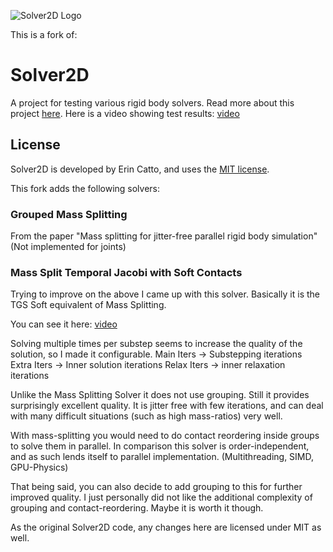 ![Solver2D Logo](extras/solver2d.png)

This is a fork of:

# Solver2D 
A project for testing various rigid body solvers.
Read more about this project [here](https://box2d.org/posts/2024/02/solver2d/).
Here is a video showing test results: [video](https://www.youtube.com/watch?v=sKHf_o_UCzI)

## License
Solver2D is developed by Erin Catto, and uses the [MIT license](https://en.wikipedia.org/wiki/MIT_License).

This fork adds the following solvers:

### Grouped Mass Splitting
From the paper "Mass splitting for jitter-free parallel rigid body simulation"
(Not implemented for joints)

### Mass Split Temporal Jacobi with Soft Contacts
Trying to improve on the above I came up with this solver.
Basically it is the TGS Soft equivalent of Mass Splitting.

You can see it here: [video](https://youtu.be/FG2N6LqkdD0)

Solving multiple times per substep seems to increase the quality of the solution, so I made it configurable.
Main Iters -> Substepping iterations
Extra Iters -> Inner solution iterations
Relax Iters -> inner relaxation iterations

Unlike the Mass Splitting Solver it does not use grouping.
Still it provides surprisingly excellent quality.
It is jitter free with few iterations, and can deal with many difficult situations (such as high mass-ratios) very well.

With mass-splitting you would need to do contact reordering inside groups to solve them in parallel.
In comparison this solver is order-independent, and as such lends itself to parallel implementation. (Multithreading, SIMD, GPU-Physics)

That being said, you can also decide to add grouping to this for further improved quality.
I just personally did not like the additional complexity of grouping and contact-reordering.
Maybe it is worth it though. 

As the original Solver2D code, any changes here are licensed under MIT as well.